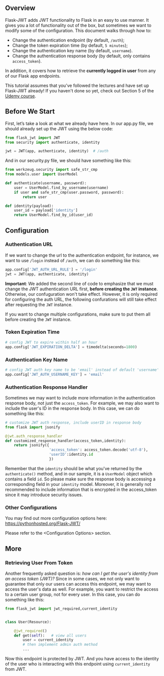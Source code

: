 ## Overview

Flask-JWT adds JWT functionality to Flask in an easy to use manner. It gives you a lot of functionality out of the box, but sometimes we want to modify some of the configuration. This document walks through how to:

* Change the authentication endpoint (by default, `/auth`);
* Change the token expiration time (by default, `5 minutes`);
* Change the authentication key name (by default, `username`).
* Change the authentication response body (by default, only contains `access_token`).

In addition, it covers how to retrieve the **currently logged in user** from any of our Flask app endpoints.

This tutorial assumes that you’ve followed the lectures and have set up Flask-JWT already! If you haven't done so yet, check out Section 5 of the [Udemy course](https://www.udemy.com/rest-api-flask-and-python/?couponCode=GITHUB).

## Before We Start

First, let’s take a look at what we already have here.
In our app.py file, we should already set up the JWT using the below code:

```python
from flask_jwt import JWT
from security import authenticate, identity

jwt = JWT(app, authenticate, identity)  # /auth
```

And in our security.py file, we should have something like this:

```python
from werkzeug.security import safe_str_cmp
from models.user import UserModel

def authenticate(username, password):
    user = UserModel.find_by_username(username)
    if user and safe_str_cmp(user.password, password):
        return user

def identity(payload):
    user_id = payload['identity']
    return UserModel.find_by_id(user_id)
```

## Configuration

### Authentication URL

If we want to change the url to the authentication endpoint, for instance, we want to use ```/login``` instead of ```/auth```, we can do something like this:

```python
app.config['JWT_AUTH_URL_RULE'] = '/login'
jwt = JWT(app, authenticate, identity)
```

**Important**: We added the second line of code to emphasize that we must change the JWT authentication URL first, **before creating the `JWT` instance**. Otherwise, our confuguration won't take effect. However, it is only required for configuring the auth URL, the following confurations will still take effect after requesting the `JWT` instance.

If you want to change multiple configurations, make sure to put them all before creating the `JWT` instance.

### Token Expiration Time

```python
# config JWT to expire within half an hour
app.config['JWT_EXPIRATION_DELTA'] = timedelta(seconds=1800)
```

### Authentication Key Name

```python
# config JWT auth key name to be 'email' instead of default 'username'
app.config['JWT_AUTH_USERNAME_KEY'] = 'email'
```

### Authentication Response Handler

Sometimes we may want to include more information in the authentication response body, not just the `access_token`. For example, we may also want to include the user's ID in the response body. In this case, we can do something like this:

```python
# customize JWT auth response, include userID in response body
from flask import jsonify

@jwt.auth_response_handler
def customized_response_handler(access_token,identity):
    return jsonify({
                    'access_token': access_token.decode('utf-8'),
                    'userID':identity.id
                    })
```

Remember that the `identity` should be what you've returned by the `authenticate()` method, and in our sample, it is a `UserModel` object which contains a field `id`. So please make sure the response body is accessing a corresponding field in your `identity` model. Moreover, it is generally not recommended to include information that is encrypted in the access_token since it may introduce security issues.

### Other Configurations

You may find out more configuration options here: https://pythonhosted.org/Flask-JWT/

Please refer to the \<Configuration Options> section.

## More

### Retrieving User From Token

Another frequently asked question is: *how can I get the user's identity from an access token (JWT)?* Since in some cases, we not only want to guarantee that only our users can access this endpoint, we may want to access the user's data as well. For example, you want to restrict the access to a certain user group, not for every user. In this case, you can do something like this:

```python
from flask_jwt import jwt_required,current_identity


class User(Resource):

    @jwt_required()
    def get(self):   # view all users
        user = current_identity
        # then implement admin auth method
        ...
```

Now this endpoint is protected by JWT. And you have access to the identity of the user who is interacting with this endpoint using `current_identity` from JWT.
